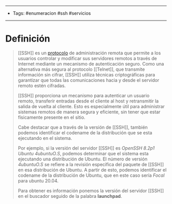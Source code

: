 --------------------
- Tags: #enumeracion #ssh #servicios 
-----------------------------
# Definición

> [[SSH]] es un [protocolo](Protocolos%20Comunes) de administración remota que permite a los usuarios controlar y modificar sus servidores remotos a través de Internet mediante un mecanismo de autenticación seguro. Como una alternativa más segura al protocolo [[Telnet]], que transmite información sin cifrar, [[SSH]] utiliza técnicas criptográficas para garantizar que todas las comunicaciones hacia y desde el servidor remoto estén cifradas.
> 
> [[SSH]] proporciona un mecanismo para autenticar un usuario remoto, transferir entradas desde el cliente al host y retransmitir la salida de vuelta al cliente. Esto es especialmente útil para administrar sistemas remotos de manera segura y eficiente, sin tener que estar físicamente presente en el sitio.
> 
> Cabe destacar que a través de la versión de [[SSH]], también podemos identificar el codename de la distribución que se esta ejecutando en el sistema.
> 
> Por ejemplo, si la versión del servidor [[SSH]] es *OpenSSH 8.2p1 Ubuntu 4ubuntuO.S*, podemos determinar que el sistema esta ejecutando una distribución de Ubuntu. El número de versión *4ubuntuO.S* se refiere a la revisión especifica del paquete de [[SSH]] en esa distribución de Ubuntu. A partir de esto, podemos identificar el codename de la distribución de Ubuntu, que en este caso sería *Focal* para ubuntu 20.04.
> 
> Para obtener es información ponemos la versión del servidor [[SSH]] en el buscador seguido de la palabra **launchpad**.